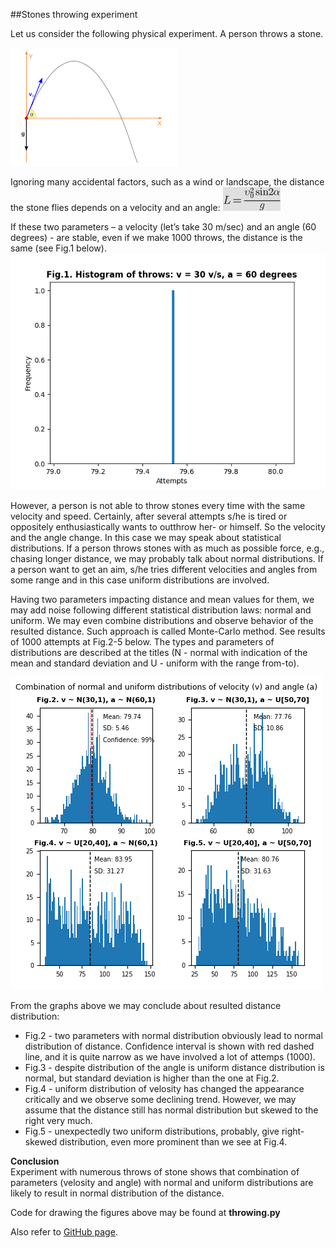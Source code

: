 ##Stones throwing experiment

Let us consider the following physical experiment. A person throws a stone. 

![movement](./figures/movement.png)

Ignoring many accidental factors,
such as a wind or landscape, the distance the stone flies depends on a velocity and an angle:
![formula](./figures/formula.png)

If these two parameters – a velocity (let’s take 30 m/sec) and an angle (60 degrees) - are stable, 
even if we make 1000 throws, the distance is the same (see Fig.1 below).
![stable params](./figures/f_stable.png)

However, a person is not able to throw stones every time with the same velocity and speed. Certainly, 
after several attempts s/he is tired or oppositely enthusiastically wants to outthrow her- or himself. 
So the velocity and the angle change. In this case we may speak about statistical distributions. 
If a person throws stones with as much as possible force, e.g., chasing longer distance, we may probably 
talk about normal distributions. If a person want to get an aim, s/he tries different velocities and angles
 from some range and in this case uniform distributions are involved.

Having two parameters impacting distance and mean values for them, we may add noise following different 
statistical distribution laws: normal and uniform. We may even combine distributions and observe behavior of 
the resulted distance. Such approach is called Monte-Carlo method. See results of 1000 attempts at Fig.2-5 below. The types and
parameters of distributions are described at the titles (N - normal with indication of the mean and standard deviation 
and U - uniform with the range from-to).

![combination of distributions](./figures/f_comb_distrib.png)

From the graphs above we may conclude about resulted distance distribution:

* Fig.2 - two parameters with normal distribution obviously lead to normal distribution of distance. Confidence
interval is shown with red dashed line, and it is quite narrow as we have involved a lot of attemps (1000). 
* Fig.3 - despite distribution of the angle is uniform distance distribution is normal, but standard deviation 
is higher than the one at Fig.2.
* Fig.4 - uniform distribution of velosity has changed the appearance critically and we observe some declining trend. 
However, we may assume that the distance still has normal distribution but skewed to the right very much.
* Fig.5 - unexpectedly two uniform distributions, probably, give right-skewed distribution, even more prominent
than we see at Fig.4.

**Conclusion** 
<br>
Experiment with numerous throws of stone shows that combination of parameters (velosity and angle) 
with normal and uniform distributions are likely to result in normal distribution of the distance.         

Code for drawing the figures above may be found at **throwing.py**

Also refer to [GitHub page](https://github.com/denismoroz1981/ML29092020/tree/master/hw_4_moroz).



